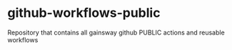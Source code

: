 # github-workflows-public
Repository that contains all gainsway github PUBLIC actions and reusable workflows

